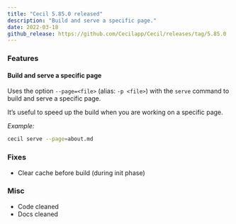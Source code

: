 ```yaml
---
title: "Cecil 5.85.0 released"
description: "Build and serve a specific page."
date: 2022-03-18
github_release: https://github.com/Cecilapp/Cecil/releases/tag/5.85.0
---
```

### Features

#### Build and serve a specific page

Uses the option `--page=<file>` (alias: `-p <file>`) with the `serve` command to build and serve a specific page.

It’s useful to speed up the build when you are working on a specific page.

_Example:_

```bash
cecil serve --page=about.md
```

### Fixes

- Clear cache before build (during init phase)

### Misc

- Code cleaned
- Docs cleaned
